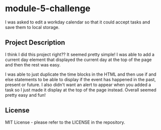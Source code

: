 # module-5-challenge
I was asked to edit a workday calendar so that it could accept tasks and save them to local storage.

##  Project Description
I think I did this project right?? It seemed pretty simple! I was able to add a current day element that displayed the current day at the top of the page and then the rest was easy.

I was able to just duplicate the time blocks in the HTML and then use if and else statements to be able to display if the event has happened in the past, present or future. I also didn't want an alert to appear when you added a task so I just made it display at the top of the page instead. Overall seemed pretty easy and fun!

## License

MIT License - please refer to the LICENSE in the repository. 

